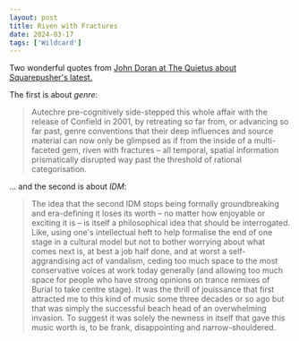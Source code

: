 ```yaml
---
layout: post
title: Riven with Fractures
date: 2024-03-17
tags: ['Wildcard']
---
```

Two wonderful quotes from [John Doran at The Quietus about Squarepusher's latest.](https://thequietus.com/articles/33961-just-another-idm-lp-squarepusher-s-dostrotime-continuity-revolution)

The first is about *genre*:

> Autechre pre-cognitively side-stepped this whole affair with the release of Confield in 2001, by retreating so far from, or advancing so far past, genre conventions that their deep influences and source material can now only be glimpsed as if from the inside of a multi-faceted gem, riven with fractures <!--x-->– all temporal, spatial information prismatically disrupted way past the threshold of rational categorisation.

... and the second is about *IDM*:

> The idea that the second IDM stops being formally groundbreaking and era-defining it loses its worth – no matter how enjoyable or exciting it is – is itself a philosophical idea that should be interrogated. Like, using one's intellectual heft to help formalise the end of one stage in a cultural model but not to bother worrying about what comes next is, at best a job half done, and at worst a self-aggrandising act of vandalism, ceding too much space to the most conservative voices at work today generally (and allowing too much space for people who have strong opinions on trance remixes of Burial to take centre stage). It was the thrill of jouissance that first attracted me to this kind of music some three decades or so ago but that was simply the successful beach head of an overwhelming invasion. To suggest it was solely the newness in itself that gave this music worth is, to be frank, disappointing and narrow-shouldered.

